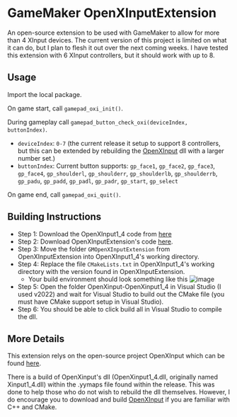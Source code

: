 # GameMaker OpenXInputExtension
An open-source extension to be used with GameMaker to allow for more than 4 XInput devices. The current version of this project is limited on what it can do, but I plan to flesh it out over the next coming weeks. I have tested this extension with 6 XInput controllers, but it should work with up to 8.

## Usage
Import the local package.

On game start, call `gamepad_oxi_init()`.

During gameplay call `gamepad_button_check_oxi(deviceIndex, buttonIndex)`.
- `deviceIndex`: `0-7` (the current release it setup to support 8 controllers, but this can be extended by rebuilding the [OpenXInput](https://github.com/Nemirtingas/OpenXinput/tree/OpenXinput1_4) dll with a larger number set.)
- `buttonIndex`: Current button supports: `gp_face1`, `gp_face2`, `gp_face3`, `gp_face4`, `gp_shoulderl`, `gp_shoulderr`, `gp_shoulderlb`, `gp_shoulderrb`, `gp_padu`, `gp_padd`, `gp_padl`, `gp_padr`, `gp_start`, `gp_select`

On game end, call `gamepad_oxi_quit()`.

## Building Instructions
- Step 1: Download the OpenXInput1_4 code from [here](https://github.com/Nemirtingas/OpenXinput/tree/OpenXinput1_4)
- Step 2: Download OpenXInputExtension's code [here](https://github.com/andrew171717/OpenXInputExtension/archive/refs/heads/main.zip).
- Step 3: Move the folder `GMOpenXInputExtension` from OpenXInputExtension into OpenXInput1_4's working directory.
- Step 4: Replace the file `CMakeLists.txt` in OpenXInput1_4's working directory with the version found in OpenXInputExtension.
  - Your build environment should look something like this ![image](https://github.com/andrew171717/OpenXInputExtension/assets/25375491/fd118b47-c2e5-4125-adef-1a0a14f08cd0)
- Step 5: Open the folder OpenXinput-OpenXinput1_4 in Visual Studio (I used v2022) and wait for Visual Studio to build out the CMake file (you must have CMake support setup in Visual Studio).
- Step 6: You should be able to click build all in Visual Studio to compile the dll.

## More Details
This extension relys on the open-source project OpenXInput which can be found [here](https://github.com/Nemirtingas/OpenXinput/tree/OpenXinput1_4).

There is a build of OpenXinput's dll (OpenXinput1_4.dll, originally named Xinput1_4.dll) within the .yymaps file found within the release. This was done to help those who do not wish to rebuild the dll themselves. However, I do encourage you to download and build [OpenXInput](https://github.com/Nemirtingas/OpenXinput/tree/OpenXinput1_4) if you are familiar with C++ and CMake.














